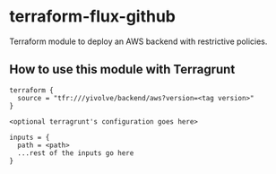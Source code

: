 # terraform-flux-github

Terraform module to deploy an AWS backend with restrictive policies.

## How to use this module with Terragrunt

```hcl
terraform {
  source = "tfr:///yivolve/backend/aws?version=<tag version>"
}

<optional terragrunt's configuration goes here>

inputs = {
  path = <path>
  ...rest of the inputs go here
}

```
